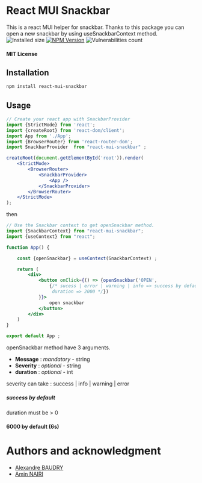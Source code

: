 # React MUI Snackbar
This is a react MUI helper for snackbar. Thanks to this package you can open a new 
snackbar by using useSnackbarContext method.
![Installed size](https://badgen.net/packagephobia/install/react-mui-snackbar)
[![NPM Version](https://badgen.net/npm/v/react-mui-snackbar)](https://www.npmjs.com/package/react-mui-snackbar)
![Vulnerabilities count](https://badgen.net/snyk/Alexandrebdry/react-mui-snackbar/)

#### MIT License
## Installation
```bash
npm install react-mui-snackbar
```


## Usage 

```jsx
// Create your react app with SnackbarProvider
import {StrictMode} from 'react';
import {createRoot} from 'react-dom/client';
import App from './App';
import {BrowserRouter} from 'react-router-dom';
import SnackbarProvider  from "react-mui-snackbar" ;

createRoot(document.getElementById('root')).render(
    <StrictMode>
        <BrowserRouter>
            <SnackbarProvider>
                <App />
            </SnackbarProvider>
        </BrowserRouter>
    </StrictMode>
);

```
then
```jsx
// Use the Snackbar context to get openSnackbar method. 
import {SnackbarContext} from "react-mui-snackbar";
import {useContext} from "react";

function App() {

    const {openSnackbar} = useContext(SnackbarContext) ;

    return (
        <div>
            <button onClick={() => {openSnackbar('OPEN', 
                {/* sucess | error | warning | info => success by default ,
                 duration => 2000 */}) 
            }}>
                open snackbar
            </button> 
        </div>
    )
}

export default App ;
```
openSnackbar method have 3 arguments. 
 - **Message** : *mandatory*   - string
 - **Severity** : *optional*   - string
 - **duration** : *optional* - int

severity can take : success | info | warning | error 
##### success by default

duration must be > 0 
#### 6000 by default  (6s) 

# Authors and acknowledgment
 - [Alexandre BAUDRY](https://github.com/Alexandrebdry)
 - [Amin NAIRI](https://github.com/aminnairi)
